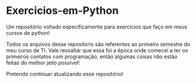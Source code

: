 # Exercicios-em-Python
Um repositório voltado especificamente para exercícios que faço em meus cursos de python!

Todos os arquivos desse repositório são referentes ao primeiro semestre do meu curso de TI.
Vale ressaltar que essa foi a época onde comecei a ter os primeiros contatos com programação, então algumas coisas não estão feitas do melhor jeito possível!

Pretendo continuar atualizando esse repositório!
